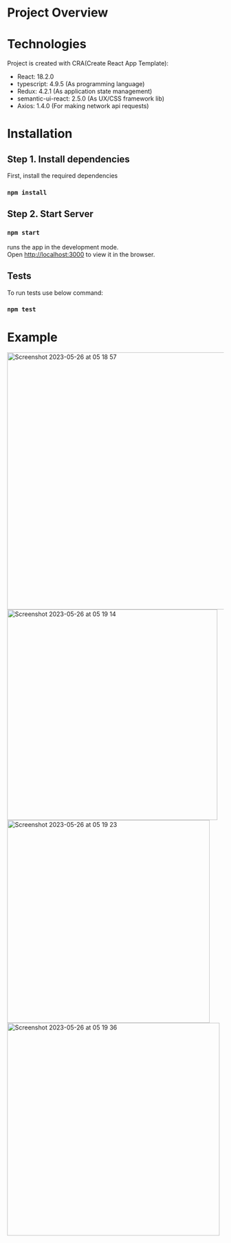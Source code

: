 # Project Overview

# Technologies
Project is created with CRA(Create React App Template):
 * React: 18.2.0
 * typescript: 4.9.5 (As programming language)
 * Redux: 4.2.1 (As application state management)
 * semantic-ui-react: 2.5.0 (As UX/CSS framework lib)
 * Axios: 1.4.0 (For making network api requests)
 


# Installation

## Step 1. Install dependencies
First, install the required dependencies

### `npm install`

## Step 2. Start Server

### `npm start`

runs the app in the development mode.\
Open [http://localhost:3000](http://localhost:3000) to view it in the browser.


## Tests

To run tests use below command:

### `npm test`

# Example

<img width="597" alt="Screenshot 2023-05-26 at 05 18 57" src="https://github.com/elieishi/stackexchangetest/assets/41285627/5fe65366-b976-42dd-9e08-c6d9ca14dd6a">

<img width="489" alt="Screenshot 2023-05-26 at 05 19 14" src="https://github.com/elieishi/stackexchangetest/assets/41285627/5b7d923a-a241-4fc9-a459-5e105ea3ab20">

<img width="471" alt="Screenshot 2023-05-26 at 05 19 23" src="https://github.com/elieishi/stackexchangetest/assets/41285627/f2a7b187-d0c0-4476-9c5f-615cf2e9f200">

<img width="494" alt="Screenshot 2023-05-26 at 05 19 36" src="https://github.com/elieishi/stackexchangetest/assets/41285627/321fa8f3-b1ad-40e0-b5d1-08126971755a">


